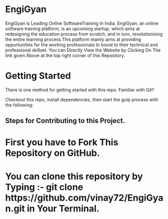 # EngiGyan
EngiGyan is Leading Online SoftwareTraining In India.
EngiGyan, an online software training platform, is an upcoming startup, which aims at redesigning the education process from scratch, and in turn, revolutionising the entire learning process.This platform mainly aims at providing opportunities for the working professionals to boost to their technical and professional skillset. 
You can Directly View the Website by Clicking On The link given Above at the top right corner of this Repository.
<h1>
Getting Started </h1>

There is one  method for getting started with this repo.
Familiar with Git?

Checkout this repo, install dependencies, then start the gulp process with the following:



<h2>Steps for Contributing to this Project.</h2>
<h1>First you have to Fork This Repository on GitHub.<br></h1>
<h1>You can clone this repository by Typing :- git clone https://github.com/vinay72/EngiGyan.git in Your Terminal.</h1>



